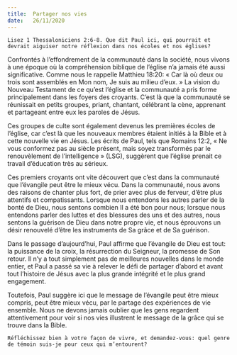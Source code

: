 ```yaml
---
title:  Partager nos vies
date:   26/11/2020
---
```


`Lisez 1 Thessaloniciens 2:6-8. Que dit Paul ici, qui pourrait et devrait aiguiser notre réflexion dans nos écoles et nos églises?`

Confrontés à l’effondrement de la communauté dans la société, nous vivons à une époque où la compréhension biblique de l’église n’a jamais été aussi significative. Comme nous le rappelle Matthieu 18:20: « Car là où deux ou trois sont assemblés en Mon nom, Je suis au milieu d’eux. » La vision du Nouveau Testament de ce qu’est l’église et la communauté a pris forme principalement dans les foyers des croyants. C’est là que la communauté se réunissait en petits groupes, priant, chantant, célébrant la cène, apprenant et partageant entre eux les paroles de Jésus.

Ces groupes de culte sont également devenus les premières écoles de l’église, car c’est là que les nouveaux membres étaient initiés à la Bible et à cette nouvelle vie en Jésus. Les écrits de Paul, tels que Romains 12:2, « Ne vous conformez pas au siècle présent, mais soyez transformés par le renouvèlement de l’intelligence » (LSG), suggèrent que l’église prenait ce travail d’éducation très au sérieux.

Ces premiers croyants ont vite découvert que c’est dans la communauté que l’évangile peut être le mieux vécu. Dans la communauté, nous avons des raisons de chanter plus fort, de prier avec plus de ferveur, d’être plus attentifs et compatissants. Lorsque nous entendons les autres parler de la bonté de Dieu, nous sentons combien Il a été bon pour nous; lorsque nous entendons parler des luttes et des blessures des uns et des autres, nous sentons la guérison de Dieu dans notre propre vie, et nous éprouvons un désir renouvelé d’être les instruments de Sa grâce et de Sa guérison.

Dans le passage d’aujourd’hui, Paul affirme que l’évangile de Dieu est tout: la puissance de la croix, la résurrection du Seigneur, la promesse de Son retour. Il n’y a tout simplement pas de meilleures nouvelles dans le monde entier, et Paul a passé sa vie à relever le défi de partager d’abord et avant tout l’histoire de Jésus avec la plus grande intégrité et le plus grand engagement.

Toutefois, Paul suggère ici que le message de l’évangile peut être mieux compris, peut être mieux vécu, par le partage des expériences de vie ensemble. Nous ne devons jamais oublier que les gens regardent attentivement pour voir si nos vies illustrent le message de la grâce qui se trouve dans la Bible.

`Réfléchissez bien à votre façon de vivre, et demandez-vous: quel genre de témoin suis-je pour ceux qui m’entourent?`